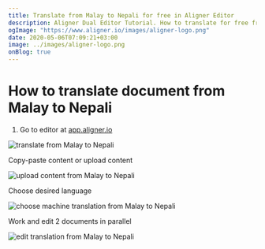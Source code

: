```yaml
---
title: Translate from Malay to Nepali for free in Aligner Editor
description: Aligner Dual Editor Tutorial. How to translate for free from Malay to Nepali. Aligner is multilingual document management platform. 
ogImage: "https://www.aligner.io/images/aligner-logo.png"
date: 2020-05-06T07:09:21+03:00
image: ../images/aligner-logo.png
onBlog: true
---
```


# How to translate document from Malay to Nepali

1. Go to editor at [app.aligner.io](https://app.aligner.io "Aligner App web page")

![translate from Malay to Nepali](../aligner-blank-editor.png "translate from Malay to Nepali")

Copy-paste content or upload content

![upload content from Malay to Nepali](../aligner-uploaded-document.png "upload content from Malay to Nepali")

Choose desired language

![choose machine translation from Malay to Nepali](../aligner-language-dropdown.png "choose machine translation from Malay to Nepali")

Work and edit 2 documents in parallel

![edit translation from Malay to Nepali](../aligner-double-sitded-editor.png "edit translation from Malay to Nepali")

